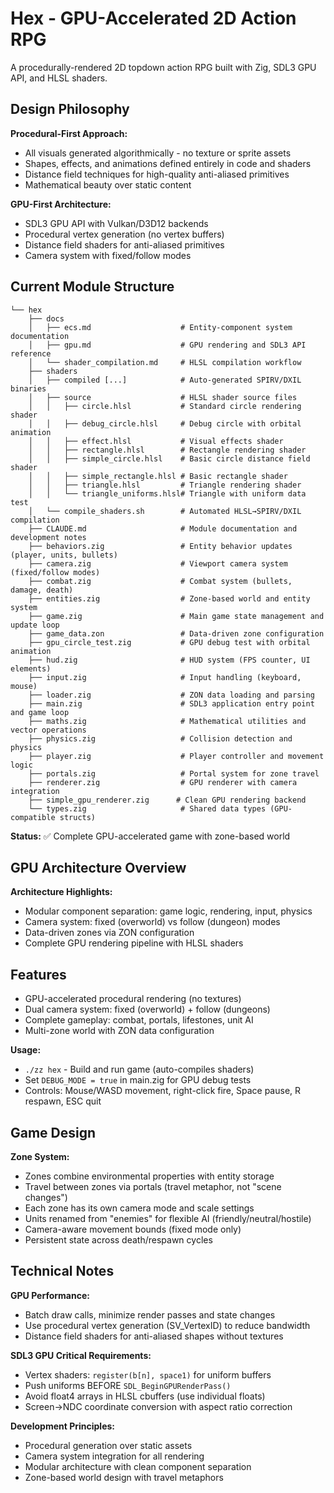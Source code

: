 # Hex - GPU-Accelerated 2D Action RPG

A procedurally-rendered 2D topdown action RPG built with Zig, SDL3 GPU API, and HLSL shaders.

## Design Philosophy

**Procedural-First Approach:**
- All visuals generated algorithmically - no texture or sprite assets
- Shapes, effects, and animations defined entirely in code and shaders
- Distance field techniques for high-quality anti-aliased primitives
- Mathematical beauty over static content

**GPU-First Architecture:**
- SDL3 GPU API with Vulkan/D3D12 backends
- Procedural vertex generation (no vertex buffers)
- Distance field shaders for anti-aliased primitives
- Camera system with fixed/follow modes

## Current Module Structure

```
└── hex
    ├── docs
    │   ├── ecs.md                    # Entity-component system documentation
    │   ├── gpu.md                    # GPU rendering and SDL3 API reference
    │   └── shader_compilation.md     # HLSL compilation workflow
    ├── shaders
    │   ├── compiled [...]            # Auto-generated SPIRV/DXIL binaries
    │   ├── source                    # HLSL shader source files
    │   │   ├── circle.hlsl           # Standard circle rendering shader
    │   │   ├── debug_circle.hlsl     # Debug circle with orbital animation
    │   │   ├── effect.hlsl           # Visual effects shader
    │   │   ├── rectangle.hlsl        # Rectangle rendering shader
    │   │   ├── simple_circle.hlsl    # Basic circle distance field shader
    │   │   ├── simple_rectangle.hlsl # Basic rectangle shader
    │   │   ├── triangle.hlsl         # Triangle rendering shader
    │   │   └── triangle_uniforms.hlsl# Triangle with uniform data test
    │   └── compile_shaders.sh        # Automated HLSL→SPIRV/DXIL compilation
    ├── CLAUDE.md                     # Module documentation and development notes
    ├── behaviors.zig                 # Entity behavior updates (player, units, bullets)
    ├── camera.zig                    # Viewport camera system (fixed/follow modes)
    ├── combat.zig                    # Combat system (bullets, damage, death)
    ├── entities.zig                  # Zone-based world and entity system
    ├── game.zig                      # Main game state management and update loop
    ├── game_data.zon                 # Data-driven zone configuration
    ├── gpu_circle_test.zig           # GPU debug test with orbital animation
    ├── hud.zig                       # HUD system (FPS counter, UI elements)
    ├── input.zig                     # Input handling (keyboard, mouse)
    ├── loader.zig                    # ZON data loading and parsing
    ├── main.zig                      # SDL3 application entry point and game loop
    ├── maths.zig                     # Mathematical utilities and vector operations
    ├── physics.zig                   # Collision detection and physics
    ├── player.zig                    # Player controller and movement logic
    ├── portals.zig                   # Portal system for zone travel
    ├── renderer.zig                  # GPU renderer with camera integration
    ├── simple_gpu_renderer.zig      # Clean GPU rendering backend
    └── types.zig                     # Shared data types (GPU-compatible structs)
```

**Status:** ✅ Complete GPU-accelerated game with zone-based world

## GPU Architecture Overview

**Architecture Highlights:**
- Modular component separation: game logic, rendering, input, physics
- Camera system: fixed (overworld) vs follow (dungeon) modes  
- Data-driven zones via ZON configuration
- Complete GPU rendering pipeline with HLSL shaders

## Features

- GPU-accelerated procedural rendering (no textures)
- Dual camera system: fixed (overworld) + follow (dungeons)
- Complete gameplay: combat, portals, lifestones, unit AI
- Multi-zone world with ZON data configuration

**Usage:**
- `./zz hex` - Build and run game (auto-compiles shaders)
- Set `DEBUG_MODE = true` in main.zig for GPU debug tests
- Controls: Mouse/WASD movement, right-click fire, Space pause, R respawn, ESC quit

## Game Design

**Zone System:**
- Zones combine environmental properties with entity storage
- Travel between zones via portals (travel metaphor, not "scene changes")
- Each zone has its own camera mode and scale settings
- Units renamed from "enemies" for flexible AI (friendly/neutral/hostile)
- Camera-aware movement bounds (fixed mode only)
- Persistent state across death/respawn cycles

## Technical Notes

**GPU Performance:**
- Batch draw calls, minimize render passes and state changes
- Use procedural vertex generation (SV_VertexID) to reduce bandwidth
- Distance field shaders for anti-aliased shapes without textures

**SDL3 GPU Critical Requirements:**
- Vertex shaders: `register(b[n], space1)` for uniform buffers
- Push uniforms BEFORE `SDL_BeginGPURenderPass()`
- Avoid float4 arrays in HLSL cbuffers (use individual floats)
- Screen→NDC coordinate conversion with aspect ratio correction

**Development Principles:**
- Procedural generation over static assets
- Camera system integration for all rendering
- Modular architecture with clean component separation
- Zone-based world design with travel metaphors